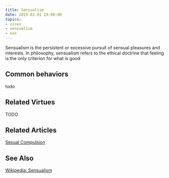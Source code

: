 ```yaml
---
title: Sensualism
date: 2019-02-01 19:00:00
topics: 
- vices
- sensualism
- sex
---
```


Sensualism is the persistent or excessive pursuit of sensual pleasures and
interests. In philosophy, sensualism refers to the ethical doctrine that
feeling is the only criterion for what is good

## Common behaviors
todo

## Related Virtues
TODO

## Related Articles
[Sexual Compulsion](/articles/sexual-compulsion)

## See Also
[Wikipedia: Sensualism](https://en.wikipedia.org/wiki/Sensualism)  
